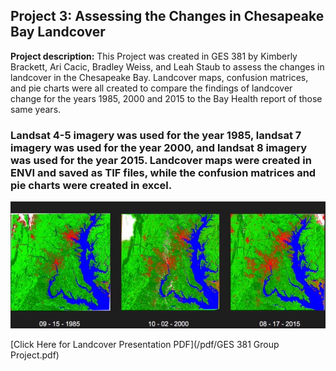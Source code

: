## Project 3: Assessing the Changes in Chesapeake Bay Landcover

**Project description:** This Project was created in GES 381 by Kimberly Brackett, Ari Cacic, Bradley Weiss, and Leah Staub to assess the changes in landcover in the Chesapeake Bay. Landcover maps, confusion matrices, and pie charts were all created to compare the findings of landcover change for the years 1985, 2000 and 2015 to the Bay Health report of those same years. 


### Landsat 4-5 imagery was used for the year 1985, landsat 7 imagery was used for the year 2000, and landsat 8 imagery was used for the year 2015. Landcover maps were created in ENVI and saved as TIF files, while the confusion matrices and pie charts were created in excel.  


<img src="../images/chesapeake_landcover_changes.JPG?raw=true"/>

[Click Here for Landcover Presentation PDF](/pdf/GES 381 Group Project.pdf)
